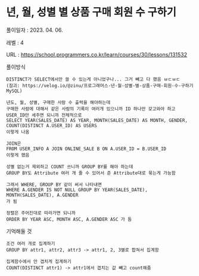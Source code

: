 # 년, 월, 성별 별 상품 구매 회원 수 구하기
풀이일자 : 2023. 04. 06.  
    
레벨 : 4    

URL : https://school.programmers.co.kr/learn/courses/30/lessons/131532
    
풀이방식    

    DISTINCT가 SELECT에서만 쓸 수 있는게 아니었구나... 그거 빼고 다 했음 ㅂㄷㅂㄷ
    (참괴: https://velog.io/@zinu/프로그래머스-년-월-성별-별-상품-구매-회원-수-구하기MySQL)
    
    년도, 월, 성별, 구매한 사람 수 출력을 해야하는데
    구매한 사람에 대해서 같은 사람의 기록이 여러개 있으니까 ID 하나만 갖고와야 하고
    USER_ID만 세주면 되니까 전체적으로
    SELECT YEAR(SALES_DATE) AS YEAR, MONTH(SALES_DATE) AS MONTH, GENDER, COUNT(DISTINCT A.USER_ID) AS USERS
    이렇게 나옴

    JOIN은
    FROM USER_INFO A JOIN ONLINE_SALE B ON A.USER_ID = B.USER_ID
    이렇게 했음

    성별 없는거 제외하고 COUNT 쓰니까 GROUP BY를 해야 하는데
    GROUP BY도 Attribute 여러 개 줄 수 있어서 준 Attribute대로 묶는게 가능함

    그래서 WHERE, GROUP BY 같이 써서 나타내면
    WHERE A.GENDER IS NOT NULL GROUP BY YEAR(SALES_DATE), MONTH(SALES_DATE), A.GENDER
    가 됨

    정렬은 주어진대로 따라가면 되니까
    ORDER BY YEAR ASC, MONTH ASC, A.GENDER ASC 가 돔

기억해둘 것  
    
    조건 여러 개로 집계하기
    GROUP BY attr1, attr2, attr3 -> attr1, 2, 3별로 합쳐서 집계함

    집계함수에서 안 겹치게 집계하기
    COUNT(DISTINCT attr1) -> attr1에서 겹치는 값 빼고 count해줌